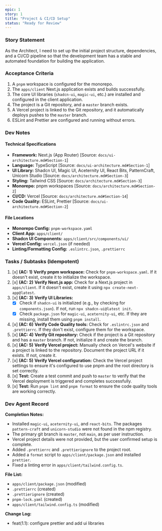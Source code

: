 ```yaml
---
epic: 1
story: 1
title: "Project & CI/CD Setup"
status: "Ready for Review"
---
```


### Story Statement

As the Architect, I need to set up the initial project structure, dependencies, and a CI/CD pipeline so that the development team has a stable and automated foundation for building the application.

### Acceptance Criteria

1.  A `pnpm` workspace is configured for the monorepo.
2.  The `apps/client` Next.js application exists and builds successfully.
3.  The core UI libraries (`shadcn-ui`, `magic-ui`, etc.) are installed and configured in the client application.
4.  The project is a Git repository, and a `master` branch exists.
5.  A Vercel project is linked to the Git repository, and it automatically deploys pushes to the `master` branch.
6.  ESLint and Prettier are configured and running without errors.

### Dev Notes

#### Technical Specifications

*   **Framework:** Next.js (App Router) [Source: `docs/ui-architecture.md#Section-1`]
*   **Language:** TypeScript [Source: `docs/ui-architecture.md#Section-1`]
*   **UI Library:** Shadcn UI, Magic UI, Aceternity UI, React Bits, PatternCraft, Unicorn Studio [Source: `docs/architecture.md#Section-3`]
*   **Styling:** Tailwind CSS [Source: `docs/architecture.md#Section-3`]
*   **Monorepo:** pnpm workspaces [Source: `docs/architecture.md#Section-2`]
*   **CI/CD:** Vercel [Source: `docs/architecture.md#Section-14`]
*   **Code Quality:** ESLint, Prettier [Source: `docs/ui-architecture.md#Section-2`]

#### File Locations

*   **Monorepo Config:** `pnpm-workspace.yaml`
*   **Client App:** `apps/client/`
*   **Shadcn UI Components:** `apps/client/src/components/ui/`
*   **Vercel Config:** `vercel.json` (if needed)
*   **Linting/Formatting Config:** `.eslintrc.json`, `.prettierrc`

### Tasks / Subtasks (Idempotent)

1.  [x] **(AC: 1)** **Verify pnpm workspace:** Check for `pnpm-workspace.yaml`. If it doesn't exist, create it to initialize the workspace.
2.  [x] **(AC: 2)** **Verify Next.js app:** Check for a Next.js project in `apps/client`. If it doesn't exist, create it using `npx create-next-app@latest`.
3.  [x] **(AC: 3)** **Verify UI Libraries:**
    *   [x] Check if `shadcn-ui` is initialized (e.g., by checking for `components.json`). If not, run `npx shadcn-ui@latest init`.
    *   [x] Check `package.json` for `magic-ui`, `aceternity-ui`, etc. If they are missing, install them using `pnpm install`.
4.  [x] **(AC: 6)** **Verify Code Quality tools:** Check for `.eslintrc.json` and `.prettierrc`. If they don't exist, configure them for the workspace.
5.  [x] **(AC: 4)** **Verify Git repository:** Check if the project is a Git repository and has a `master` branch. If not, initialize it and create the branch.
6.  [x] **(AC: 5)** **Verify Vercel project:** Manually check on Vercel's website if a project is linked to the repository. Document the project URL if it exists. If not, create it.
7.  [x] **(AC: 5)** **Verify Vercel configuration:** Check the Vercel project settings to ensure it's configured to use pnpm and the root directory is set correctly.
8.  [x] **Test:** Create a test commit and push to `master` to verify that the Vercel deployment is triggered and completes successfully.
9.  [x] **Test:** Run `pnpm lint` and `pnpm format` to ensure the code quality tools are working correctly.

### Dev Agent Record

**Completion Notes:**

*   Installed `magic-ui`, `aceternity-ui`, and `react-bits`. The packages `pattern-craft` and `unicorn-studio` were not found in the npm registry.
*   The primary git branch is `master`, not `main`, as per user instruction.
*   Vercel project details were not provided, but the user confirmed setup is complete.
*   Added `.prettierrc` and `.prettierignore` to the project root.
*   Added a `format` script to `apps/client/package.json` and installed `prettier`.
*   Fixed a linting error in `apps/client/tailwind.config.ts`.

**File List:**

*   `apps/client/package.json` (modified)
*   `.prettierrc` (created)
*   `.prettierignore` (created)
*   `pnpm-lock.yaml` (created)
*   `apps/client/tailwind.config.ts` (modified)

**Change Log:**

*   feat(1.1): configure prettier and add ui libraries